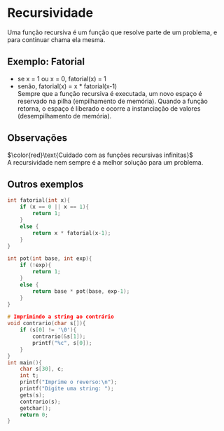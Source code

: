 # Recursividade
Uma função recursiva é um função que resolve parte de um problema, e para continuar chama ela mesma.  
## Exemplo: Fatorial
* se x = 1 ou x = 0, fatorial(x) = 1
* senão, fatorial(x) = x * fatorial(x-1)  
Sempre que a função recursiva é executada, um novo espaço é reservado na pilha (empilhamento de memória). Quando a função retorna, o espaço é liberado e ocorre a instanciação de valores (desempilhamento de memória).
## Observações
$\color{red}\text{Cuidado com as funções recursivas infinitas}$  
A recursividade nem sempre é a melhor solução para um problema.
## Outros exemplos
```c
int fatorial(int x){
    if (x == 0 || x == 1){
        return 1;
    }
    else {
        return x * fatorial(x-1);
    }
}
```
```c
int pot(int base, int exp){
    if (!exp){
        return 1;
    }
    else {
        return base * pot(base, exp-1);
    }
}
```
```c
# Imprimindo a string ao contrário
void contrario(char s[]){
    if (s[0] != '\0'){
        contrario(&s[1]);
        printf("%c", s[0]);
    }
}
int main(){
    char s[30], c;
    int t;
    printf("Imprime o reverso:\n");
    printf("Digite uma string: ");
    gets(s);
    contrario(s);
    getchar();
    return 0;
}
```
